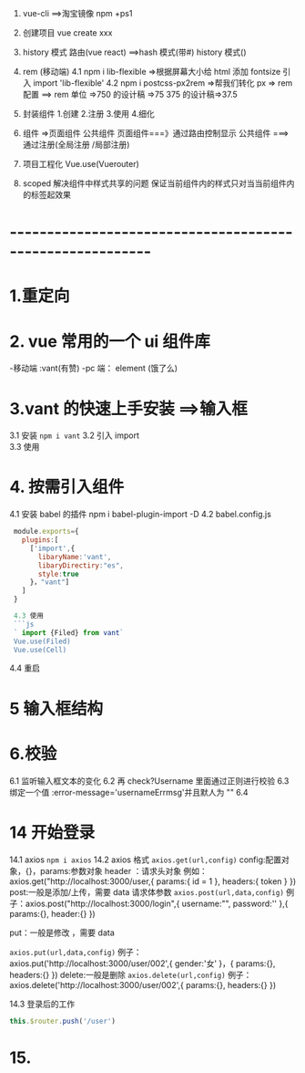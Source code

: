 1. vue-cli ==>淘宝镜像 npm +ps1
2. 创建项目 vue create xxx
3. history 模式
   路由(vue react) ==>hash 模式(带#) history 模式()
4. rem (移动端)
   4.1 npm i lib-flexible =>根据屏幕大小给 html 添加 fontsize
   引入 import 'lib-flexible'
   4.2 npm i postcss-px2rem =>帮我们转化 px => rem
   配置 ==> rem 单位 =>750 的设计稿 =>75 375 的设计稿=>37.5
5. 封装组件 1.创建 2.注册 3.使用 4.细化
6. 组件 =>页面组件 公共组件
   页面组件===》通过路由控制显示
   公共组件 ===> 通过注册(全局注册 /局部注册)
7. 项目工程化 Vue.use(Vuerouter)

8. scoped 解决组件中样式共享的问题
   保证当前组件内的样式只对当当前组件内的标签起效果

# ---------------------------------------------------------

# 1.重定向

# 2. vue 常用的一个 ui 组件库

-移动端 :vant(有赞)
-pc 端： element (饿了么)

# 3.vant 的快速上手安装 ==>输入框

3.1 安装 `npm i vant`
3.2 引入 import  
3.3 使用

# 4. 按需引入组件

4.1 安装 babel 的插件
npm i babel-plugin-import -D
4.2 babel.config.js

````js
 module.exports={
   plugins:[
     ['import',{
       libaryName:'vant',
       libaryDirectiry:"es",
       style:true
     }，"vant"]
   ]
 }

 4.3 使用
 ```js
 ` import {Filed} from vant`
 Vue.use(Filed)
 Vue.use(Cell)
````

4.4 重启

# 5 输入框结构

# 6.校验

6.1 监听输入框文本的变化
6.2 再 check?Username 里面通过正则进行校验
6.3 绑定一个值 :error-message='usernameErrmsg'并且默人为 ""
6.4

# 14 开始登录

14.1 axios `npm i axios`
14.2 axios 格式
`axios.get(url,config)` config:配置对象，{}，params:参数对象 header ：请求头对象
例如：axios.get("http://localhost:3000/user,{
params:{ id = 1 },
headers:{ token }
})
post:一般是添加/上传，需要 data 请求体参数
`axios.post(url,data,config)`
例子：axios.post("http://localhost:3000/login",{
username:"",
password:''
},{
params:{},
header:{}
})

put：一般是修改 ，需要 data

`axios.put(url,data,config)`
例子：axios.put('http://localhost:3000/user/002',{
gender:'女'
}，{
params:{},
headers:{}
})
delete:一般是删除
`axios.delete(url,config)`
例子：axios.delete('http://localhost:3000/user/002',{
params:{},
headers:{}
})

14.3 登录后的工作

```js
this.$router.push('/user')
```

# 15.
